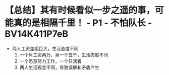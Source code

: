 # 【总结】其有时候看似一步之遥的事，可能真的是相隔千里！ - P1 - 不怕队长 - BV14K411P7eB

-   两人工资差距巨大，生活态度不同
    1.  一个月工资两万，另一个五千，生活态度不同
    2.  一个愿意努力工作，一个只活着
    3.  两人生活观念不同，导致误解和矛盾产生